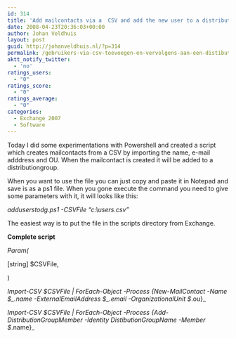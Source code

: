 ```yaml
---
id: 314
title: 'Add mailcontacts via a  CSV and add the new user to a distributiongroup'
date: 2008-04-23T20:36:03+00:00
author: Johan Veldhuis
layout: post
guid: http://johanveldhuis.nl/?p=314
permalink: /gebruikers-via-csv-toevoegen-en-vervolgens-aan-een-distibutiegroep-toevoegen/
aktt_notify_twitter:
  - 'no'
ratings_users:
  - "0"
ratings_score:
  - "0"
ratings_average:
  - "0"
categories:
  - Exchange 2007
  - Software
---
```

Today I did some experimentations with Powershell and created a script which creates mailcontacts from a CSV by importing the name, e-mail adddress and OU. When the mailcontact is created it will be added to a distributiongroup.

When you want to use the file you can just copy and paste it in Notepad and save is as a ps1 file. When you gone execute the command you need to give some parameters with it, it will looks like this:

_adduserstodg.ps1 -CSVFile &#8220;c:\users.csv&#8221;_

The easiest way is to put the file in the scripts directory from Exchange.

**Complete script**

_Param(_

[string] $CSVFile,

)

_Import-CSV $CSVFile | ForEach-Object -Process {New-MailContact -Name $\_.name -ExternalEmailAddress $\_.email -OrganizationalUnit $_.ou}_

_Import-CSV $CSVFile | ForEach-Object -Process {Add-DistributionGroupMember -Identity DistibutionGroupName -Member $_.name}_